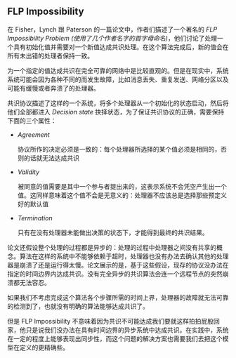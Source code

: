 

## FLP Impossibility

在 Fisher，Lynch 跟 Paterson 的一篇论文中，作者们描述了一个著名的 *FLP Impossibility Problem* *(使用了几个作者名字的首字母命名)*，他们讨论了处理一个具有初始化值并需要对一个新值达成共识处理。在这个算法完成后，新的值会在所有未出错的处理者保持一致。

为一个指定的值达成共识在完全可靠的网络中是比较直观的。但是在现实中，系统系统可能会因为各种不同的而发生故障，比如消息丢失、重复发送、网络分区以及可能有缓慢或者奔溃了的处理器。

共识协议描述了这样的一个系统，将多个处理器从一个初始化的状态启动，然后将他们全部都进入 *Decision state* 抉择状态，为了保证共识协议的正确，需要保持下面的三个属性：

- *Agreement*

  协议所作的决定必须是一致的：每个处理器所选择的某个值必须是相同的，否则的话就无法达成共识

- *Validity*

  被同意的值需要是其中一个参与者提出来的，这表示系统不会凭空产生出一个值。这同样意味着这个值不会是无意义的：处理器不应该总是选择那些预定义好的默认值

- *Termination*

  只有在没有处理器未能做出决策的状态下，才能得到最终的共识结果。

论文还假设整个处理的过程都是异步的：处理的过程中处理器之间没有共享的概念。算法在这样的系统中不能够依赖于超时，处理器也没有办法去确认其他的处理器是崩溃了还是运行得太慢。论文展示的是，基于这些假设，现存的协议没办法在指定的时间边界内达成共识。没有完全异步的共识算法会连一个远程节点的突然崩溃都无法容忍。

如果我们不考虑完成这个算法各个步骤所需的时间上界，处理器的故障就无法可靠的检测到了，也就没有明确的算法能够达成共识了。

但是 FLP Impossibility 不意味着因为共识不可能达成我们要就这样拍拍屁股回家，他只是说我们没办法在具有时间边界的异步系统中达成共识。在实践中，系统在一定的程度上能够表现出同步性，而这个问题的解决方案也需要我们去把这个模型在定义的更精确些。

##